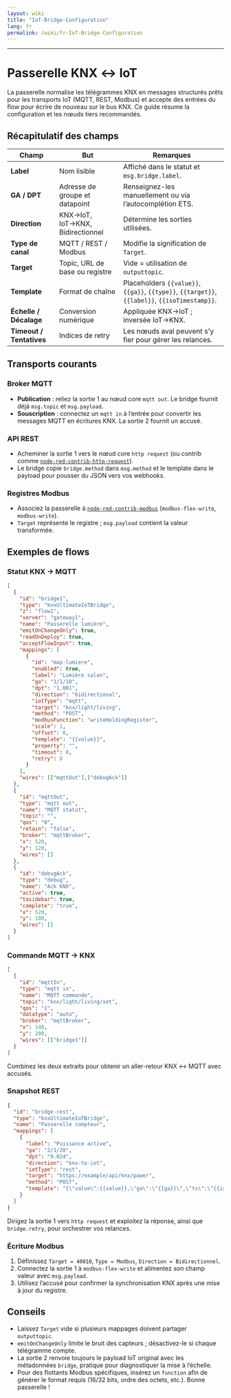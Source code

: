 ```yaml
---
layout: wiki
title: "IoT-Bridge-Configuration"
lang: fr
permalink: /wiki/fr-IoT-Bridge-Configuration
---
```

---
# Passerelle KNX ↔ IoT
La passerelle normalise les télégrammes KNX en messages structurés prêts pour les transports IoT (MQTT, REST, Modbus) et accepte des entrées du flow pour écrire de nouveau sur le bus KNX. Ce guide résume la configuration et les nœuds tiers recommandés.
## Récapitulatif des champs
| Champ | But | Remarques |
| -- | -- | -- |
| **Label** | Nom lisible | Affiché dans le statut et `msg.bridge.label`. |
| **GA / DPT** | Adresse de groupe et datapoint | Renseignez-les manuellement ou via l’autocomplétion ETS. |
| **Direction** | KNX→IoT, IoT→KNX, Bidirectionnel | Détermine les sorties utilisées. |
| **Type de canal** | MQTT / REST / Modbus | Modifie la signification de `Target`. |
| **Target** | Topic, URL de base ou registre | Vide = utilisation de `outputtopic`. |
| **Template** | Format de chaîne | Placeholders `{{value}}`, `{{ga}}`, `{{type}}`, `{{target}}`, `{{label}}`, `{{isoTimestamp}}`. |
| **Échelle / Décalage** | Conversion numérique | Appliquée KNX→IoT ; inversée IoT→KNX. |
| **Timeout / Tentatives** | Indices de retry | Les nœuds aval peuvent s’y fier pour gérer les relances. |
## Transports courants
### Broker MQTT
- **Publication** : reliez la sortie 1 au nœud core `mqtt out`. Le bridge fournit déjà `msg.topic` et `msg.payload`.
- **Souscription** : connectez un `mqtt in` à l’entrée pour convertir les messages MQTT en écritures KNX. La sortie 2 fournit un accusé.
### API REST
- Acheminer la sortie 1 vers le nœud core `http request` (ou contrib comme [`node-red-contrib-http-request`](https://flows.nodered.org/node/node-red-contrib-http-request)).
- Le bridge copie `bridge.method` dans `msg.method` et le template dans le payload pour pousser du JSON vers vos webhooks.
### Registres Modbus
- Associez la passerelle à [`node-red-contrib-modbus`](https://flows.nodered.org/node/node-red-contrib-modbus) (`modbus-flex-write`, `modbus-write`).
- `Target` représente le registre ; `msg.payload` contient la valeur transformée.
## Exemples de flows
### Statut KNX → MQTT
```json
[
  {
    "id": "bridge1",
    "type": "knxUltimateIoTBridge",
    "z": "flow1",
    "server": "gateway1",
    "name": "Passerelle lumière",
    "emitOnChangeOnly": true,
    "readOnDeploy": true,
    "acceptFlowInput": true,
    "mappings": [
      {
        "id": "map-lumiere",
        "enabled": true,
        "label": "Lumière salon",
        "ga": "1/1/10",
        "dpt": "1.001",
        "direction": "bidirectional",
        "iotType": "mqtt",
        "target": "knx/light/living",
        "method": "POST",
        "modbusFunction": "writeHoldingRegister",
        "scale": 1,
        "offset": 0,
        "template": "{{value}}",
        "property": "",
        "timeout": 0,
        "retry": 0
      }
    ],
    "wires": [["mqttOut"],["debugAck"]]
  },
  {
    "id": "mqttOut",
    "type": "mqtt out",
    "name": "MQTT statut",
    "topic": "",
    "qos": "0",
    "retain": "false",
    "broker": "mqttBroker",
    "x": 520,
    "y": 120,
    "wires": []
  },
  {
    "id": "debugAck",
    "type": "debug",
    "name": "Ack KNX",
    "active": true,
    "tosidebar": true,
    "complete": "true",
    "x": 520,
    "y": 180,
    "wires": []
  }
]
```
### Commande MQTT → KNX
```json
[
  {
    "id": "mqttIn",
    "type": "mqtt in",
    "name": "MQTT commande",
    "topic": "knx/light/living/set",
    "qos": "1",
    "datatype": "auto",
    "broker": "mqttBroker",
    "x": 140,
    "y": 200,
    "wires": [["bridge1"]]
  }
]
```
Combinez les deux extraits pour obtenir un aller-retour KNX ↔ MQTT avec accusés.
### Snapshot REST
```json
{
  "id": "bridge-rest",
  "type": "knxUltimateIoTBridge",
  "name": "Passerelle compteur",
  "mappings": [
    {
      "label": "Puissance active",
      "ga": "2/1/20",
      "dpt": "9.024",
      "direction": "knx-to-iot",
      "iotType": "rest",
      "target": "https://example/api/knx/power",
      "method": "POST",
      "template": "{\"value\":{{value}},\"ga\":\"{{ga}}\",\"ts\":\"{{isoTimestamp}}\"}"
    }
  ]
}
```
Dirigez la sortie 1 vers `http request` et exploitez la réponse, ainsi que `bridge.retry`, pour orchestrer vos relances.
### Écriture Modbus
1. Définissez `Target = 40010`, `Type = Modbus`, `Direction = Bidirectionnel`.
2. Connectez la sortie 1 à `modbus-flex-write` et alimentez son champ valeur avec `msg.payload`.
3. Utilisez l’accusé pour confirmer la synchronisation KNX après une mise à jour du registre.
## Conseils
- Laissez `Target` vide si plusieurs mappages doivent partager `outputtopic`.
- `emitOnChangeOnly` limite le bruit des capteurs ; désactivez-le si chaque télégramme compte.
- La sortie 2 renvoie toujours le payload IoT original avec les métadonnées `bridge`, pratique pour diagnostiquer la mise à l’échelle.
- Pour des flottants Modbus spécifiques, insérez un `function` afin de générer le format requis (16/32 bits, ordre des octets, etc.).
Bonne passerelle !
